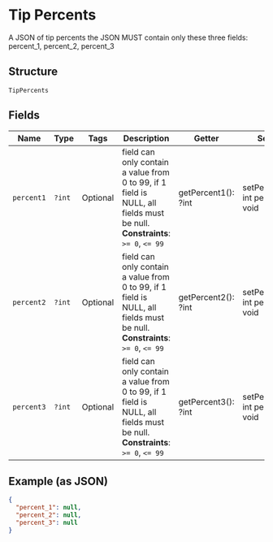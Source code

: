 
# Tip Percents

A JSON of tip percents the JSON MUST contain only these three fields: percent_1, percent_2, percent_3

## Structure

`TipPercents`

## Fields

| Name | Type | Tags | Description | Getter | Setter |
|  --- | --- | --- | --- | --- | --- |
| `percent1` | `?int` | Optional | field can only contain a value from 0 to 99, if 1 field is NULL, all fields must be null.<br>**Constraints**: `>= 0`, `<= 99` | getPercent1(): ?int | setPercent1(?int percent1): void |
| `percent2` | `?int` | Optional | field can only contain a value from 0 to 99, if 1 field is NULL, all fields must be null.<br>**Constraints**: `>= 0`, `<= 99` | getPercent2(): ?int | setPercent2(?int percent2): void |
| `percent3` | `?int` | Optional | field can only contain a value from 0 to 99, if 1 field is NULL, all fields must be null.<br>**Constraints**: `>= 0`, `<= 99` | getPercent3(): ?int | setPercent3(?int percent3): void |

## Example (as JSON)

```json
{
  "percent_1": null,
  "percent_2": null,
  "percent_3": null
}
```

